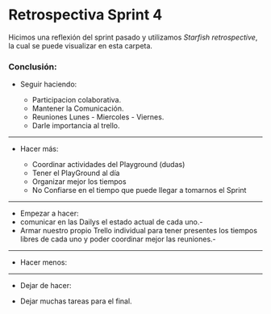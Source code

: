 # Retrospectiva Sprint 4
 Hicimos una reflexión del sprint pasado y utilizamos *Starfish retrospective*, la cual se puede visualizar en esta carpeta.

 ### Conclusión: 

  - Seguir haciendo:

    - Participacion colaborativa.
    - Mantener la Comunicación.
    - Reuniones Lunes - Miercoles - Viernes.
    - Darle importancia al trello.

-------------------------------------------------------------------------------------------------------------------------------------------------------------------------------------

- Hacer más: 
       
    - Coordinar actividades del Playground (dudas)
    - Tener el PlayGround al día
    - Organizar mejor los tiempos
    - No Confiarse en el tiempo que puede llegar a tomarnos el Sprint

-------------------------------------------------------------------------------------------------------------------------------------------------------------------------------------

- Empezar a hacer: 
- comunicar en las Dailys el estado actual de cada uno.-
- Armar nuestro propio Trello individual para tener presentes los tiempos libres de cada uno y poder coordinar mejor las reuniones.- 

   
-------------------------------------------------------------------------------------------------------------------------------------------------------------------------------------

- Hacer menos: 
    


-------------------------------------------------------------------------------------------------------------------------------------------------------------------------------------

- Dejar de hacer: 
    
- Dejar muchas tareas para el final.
